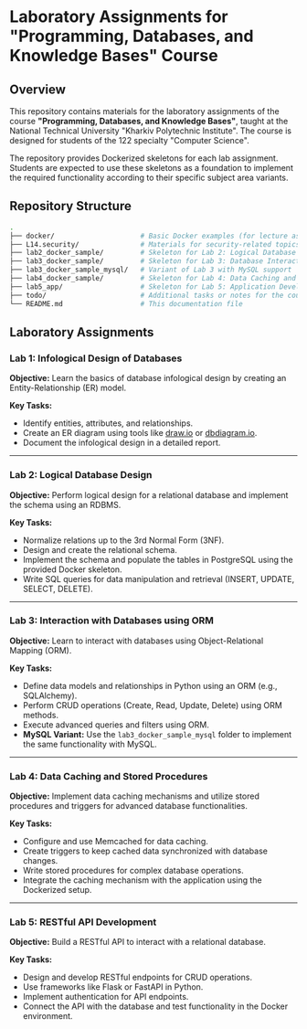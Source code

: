 # Laboratory Assignments for "Programming, Databases, and Knowledge Bases" Course

## Overview
This repository contains materials for the laboratory assignments of the course **"Programming, Databases, and Knowledge Bases"**, taught at the National Technical University "Kharkiv Polytechnic Institute". The course is designed for students of the 122 specialty "Computer Science".

The repository provides Dockerized skeletons for each lab assignment. Students are expected to use these skeletons as a foundation to implement the required functionality according to their specific subject area variants.

## Repository Structure

```bash
.
├── docker/                     # Basic Docker examples (for lecture assist)
├── L14.security/               # Materials for security-related topics (for lecture assist)
├── lab2_docker_sample/         # Skeleton for Lab 2: Logical Database Design
├── lab3_docker_sample/         # Skeleton for Lab 3: Database Interaction with ORM
├── lab3_docker_sample_mysql/   # Variant of Lab 3 with MySQL support
├── lab4_docker_sample/         # Skeleton for Lab 4: Data Caching and Stored Procedures
├── lab5_app/                   # Skeleton for Lab 5: Application Development with RESTful APIs
├── todo/                       # Additional tasks or notes for the course
└── README.md                   # This documentation file
```

## Laboratory Assignments

### Lab 1: Infological Design of Databases

**Objective:** Learn the basics of database infological design by creating an Entity-Relationship (ER) model.

**Key Tasks:**
- Identify entities, attributes, and relationships.
- Create an ER diagram using tools like [draw.io](https://app.diagrams.net/) or [dbdiagram.io](https://dbdiagram.io/).
- Document the infological design in a detailed report.

---

### Lab 2: Logical Database Design

**Objective:** Perform logical design for a relational database and implement the schema using an RDBMS.

**Key Tasks:**
- Normalize relations up to the 3rd Normal Form (3NF).
- Design and create the relational schema.
- Implement the schema and populate the tables in PostgreSQL using the provided Docker skeleton.
- Write SQL queries for data manipulation and retrieval (INSERT, UPDATE, SELECT, DELETE).

---

### Lab 3: Interaction with Databases using ORM

**Objective:** Learn to interact with databases using Object-Relational Mapping (ORM).

**Key Tasks:**
- Define data models and relationships in Python using an ORM (e.g., SQLAlchemy).
- Perform CRUD operations (Create, Read, Update, Delete) using ORM methods.
- Execute advanced queries and filters using ORM.
- **MySQL Variant:** Use the `lab3_docker_sample_mysql` folder to implement the same functionality with MySQL.

---

### Lab 4: Data Caching and Stored Procedures

**Objective:** Implement data caching mechanisms and utilize stored procedures and triggers for advanced database functionalities.

**Key Tasks:**
- Configure and use Memcached for data caching.
- Create triggers to keep cached data synchronized with database changes.
- Write stored procedures for complex database operations.
- Integrate the caching mechanism with the application using the Dockerized setup.

---

### Lab 5: RESTful API Development

**Objective:** Build a RESTful API to interact with a relational database.

**Key Tasks:**
- Design and develop RESTful endpoints for CRUD operations.
- Use frameworks like Flask or FastAPI in Python.
- Implement authentication for API endpoints.
- Connect the API with the database and test functionality in the Docker environment.
